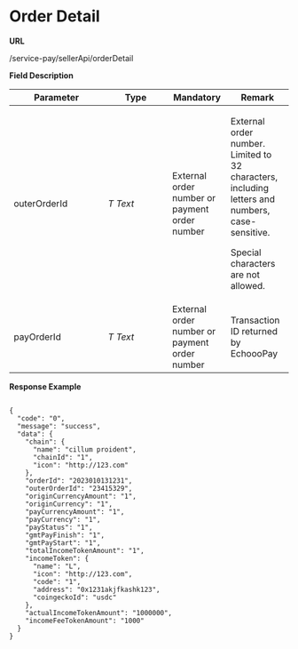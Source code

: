 # Order Detail

**URL**

/service-pay/sellerApi/orderDetail



**Field Description**

<table><thead><tr><th width="154">Parameter</th><th width="100">Type</th><th>Mandatory</th><th>Remark</th></tr></thead><tbody><tr><td>outerOrderId</td><td><em>T Text</em></td><td>External order number or payment order number</td><td><p>External order number. Limited to 32 characters, including letters and numbers, case-sensitive.</p><p>Special characters are not allowed.</p></td></tr><tr><td>payOrderId</td><td><em>T Text</em></td><td>External order number or payment order number</td><td>Transaction ID returned by EchoooPay</td></tr></tbody></table>



**Response Example**

```

{
  "code": "0",
  "message": "success",
  "data": {
    "chain": {
      "name": "cillum proident",
      "chainId": "1",
      "icon": "http://123.com"
    },
    "orderId": "2023010131231",
    "outerOrderId": "23415329",
    "originCurrencyAmount": "1",
    "originCurrency": "1",
    "payCurrencyAmount": "1",
    "payCurrency": "1",
    "payStatus": "1",
    "gmtPayFinish": "1",
    "gmtPayStart": "1",
    "totalIncomeTokenAmount": "1",
    "incomeToken": {
      "name": "L",
      "icon": "http://123.com",
      "code": "1",
      "address": "0x1231akjfkashk123",
      "coingeckoId": "usdc"
    },
    "actualIncomeTokenAmount": "1000000",
    "incomeFeeTokenAmount": "1000"
  }
}
```
